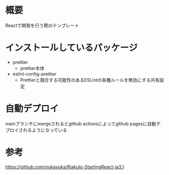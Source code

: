 # 概要
Reactで開発を行う際のテンプレート

# インストールしているパッケージ
- prettier
  - prettier本体
- eslint-config-prettier
  - Prettierと競合する可能性のあるESLintの各種ルールを無効にする共有設定

# 自動デプロイ
mainブランチにmergeされるとgithub actionsによってgithub pagesに自動デプロイされるようになっている

# 参考
https://github.com/oukayuka/Riakuto-StartingReact-ja3.1
